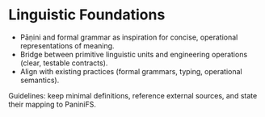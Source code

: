 # Linguistic Foundations

- Pāṇini and formal grammar as inspiration for concise, operational representations of meaning.
- Bridge between primitive linguistic units and engineering operations (clear, testable contracts).
- Align with existing practices (formal grammars, typing, operational semantics).

Guidelines: keep minimal definitions, reference external sources, and state their mapping to PaniniFS.
